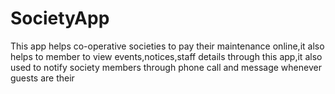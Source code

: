 # SocietyApp
This app helps co-operative societies to  pay their maintenance online,it also helps to member to view events,notices,staff details through this app,it also used to notify society members through phone call and message whenever guests are their
